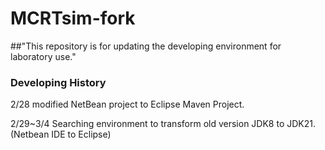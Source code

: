 # MCRTsim-fork
##"This repository is for updating the developing environment for laboratory use."

### Developing History
2/28 modified NetBean project to Eclipse Maven Project.

2/29~3/4 Searching environment to transform old version JDK8 to JDK21.(Netbean IDE to Eclipse)
